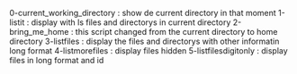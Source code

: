 0-current_working_directory : show de current directory in that moment
1-listit : display with ls files and directorys in current directory
2-bring_me_home : this script changed from the current directory to home directory
3-listfiles : display the files and directorys with other informatin long format
4-listmorefiles : display files  hidden 
5-listfilesdigitonly : display files in long format and id
